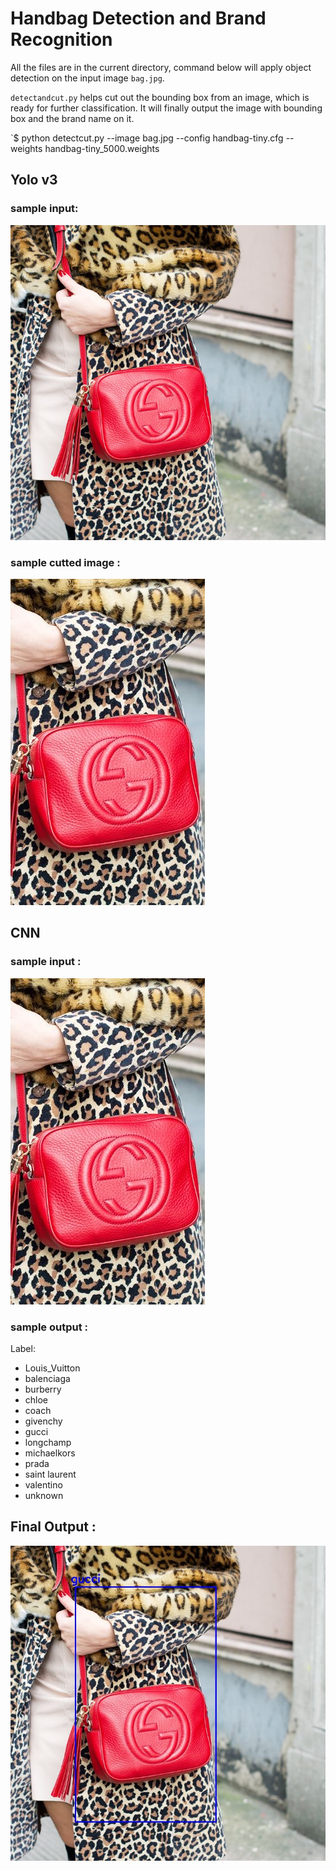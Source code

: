 # Handbag Detection and Brand Recognition


 All the files are in the current directory, command below will apply object detection on the input image `bag.jpg`.
 
 `detectandcut.py` helps cut out the bounding box from an image, which is ready for further classification. It will finally output the image with bounding box and the brand name on it.
 
 `$ python detectcut.py --image bag.jpg --config handbag-tiny.cfg --weights handbag-tiny_5000.weights
 
## Yolo v3 
  ### sample input:
  ![](bag.jpg)

  ### sample cutted image :
   <img src="https://github.com/NYU-CDS-Capstone-Project/Fashion_Apparel_Detection/blob/master/Final_Product/data/test/1/cutted-image.jpg"/> 


## CNN

  ### sample input :
  <img src="https://github.com/NYU-CDS-Capstone-Project/Fashion_Apparel_Detection/blob/master/Final_Product/data/test/1/cutted-image.jpg"/> 

  ### sample output :
  Label:
  - Louis_Vuitton
  - balenciaga
  - burberry
  - chloe
  - coach
  - givenchy
  - gucci
  - longchamp
  - michaelkors
  - prada
  - saint laurent
  - valentino
  - unknown
  
## Final Output :
 <img src="https://github.com/NYU-CDS-Capstone-Project/Fashion_Apparel_Detection/blob/master/Final_Product/object-detection.jpg"/> 




 
 
